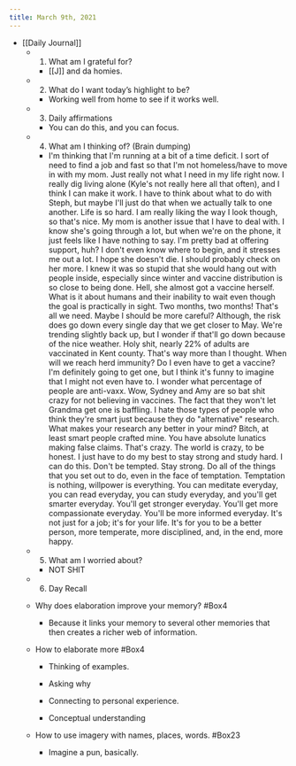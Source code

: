 ```yaml
---
title: March 9th, 2021
---
```


- [[Daily Journal]]
	 - 1. What am I grateful for?
		 - [[J]] and da homies.

	 - 2. What do I want today’s highlight to be?
		 - Working well from home to see if it works well.

	 - 3. Daily affirmations
		 - You can do this, and you can focus.

	 - 4. What am I thinking of? (Brain dumping)
		 - I'm thinking that I'm running at a bit of a time deficit. I sort of need to find a job and fast so that I'm not homeless/have to move in with my mom. Just really not what I need in my life right now. I really dig living alone (Kyle's not really here all that often), and I think I can make it work. I have to think about what to do with Steph, but maybe I'll just do that when we actually talk to one another. Life is so hard. I am really liking the way I look though, so that's nice. My mom is another issue that I have to deal with. I know she's going through a lot, but when we're on the phone, it just feels like I have nothing to say. I'm pretty bad at offering support, huh? I don't even know where to begin, and it stresses me out a lot. I hope she doesn't die. I should probably check on her more. I knew it was so stupid that she would hang out with people inside, especially since winter and vaccine distribution is so close to being done. Hell, she almost got a vaccine herself. What is it about humans and their inability to wait even though the goal is practically in sight. Two months, two months! That's all we need. Maybe I should be more careful? Although, the risk does go down every single day that we get closer to May. We're trending slightly back up, but I wonder if that'll go down because of the nice weather. Holy shit, nearly 22% of adults are vaccinated in Kent county. That's way more than I thought. When will we reach herd immunity? Do I even have to get a vaccine? I'm definitely going to get one, but I think it's funny to imagine that I might not even have to. I wonder what percentage of people are anti-vaxx. Wow, Sydney and Amy are so bat shit crazy for not believing in vaccines. The fact that they won't let Grandma get one is baffling. I hate those types of people who think they're smart just because they do "alternative" research. What makes your research any better in your mind? Bitch, at least smart people crafted mine. You have absolute lunatics making false claims. That's crazy. The world is crazy, to be honest. I just have to do my best to stay strong and study hard. I can do this. Don't be tempted. Stay strong. Do all of the things that you set out to do, even in the face of temptation. Temptation is nothing, willpower is everything. You can meditate everyday, you can read everyday, you can study everyday, and you'll get smarter everyday. You'll get stronger everyday. You'll get more compassionate everyday. You'll be more informed everyday. It's not just for a job; it's for your life. It's for you to be a better person, more temperate, more disciplined, and, in the end, more happy. 

	 - 5. What am I worried about?
		 - NOT SHIT

	 - 6. Day Recall

	 - Why does elaboration improve your memory? #Box4
		 - Because it links your memory to several other memories that then creates a richer web of information. 

	 - How to elaborate more #Box4
		 - Thinking of examples.

		 - Asking why

		 - Connecting to personal experience.

		 - Conceptual understanding

	 - How to use imagery with names, places, words. #Box23
		 - Imagine a pun, basically. 

